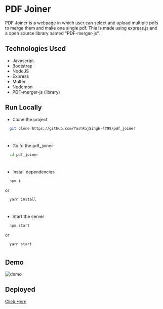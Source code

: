 
# PDF Joiner



PDF Joiner is a webpage in which user can select and upload multiple pdfs to merge them and make one single pdf. This is made using express.js and a open source library named "PDF-merger-js".
## Technologies Used

- Javascript
- Bootstrap
- NodeJS
- Express
- Multer
- Nodemon
- PDF-merger-js (library)
## Run Locally

- Clone the project

```bash
  git clone https://github.com/YashRajSingh-4799/pdf_joiner
```
#
- Go to the pdf_joiner

```bash
  cd pdf_joiner
```
#
- Install dependencies

```bash
  npm i 
```
or
```bash
  yarn install 
```
#
- Start the server

```bash
  npm start
```
or
```bash
  yarn start 
```
#
## Demo
![demo](https://user-images.githubusercontent.com/64195098/204721604-66b3c2db-519e-4320-957f-db6c50d9592f.gif)

## Deployed

[Click Here](https://pdf-joiner.herokuapp.com)
